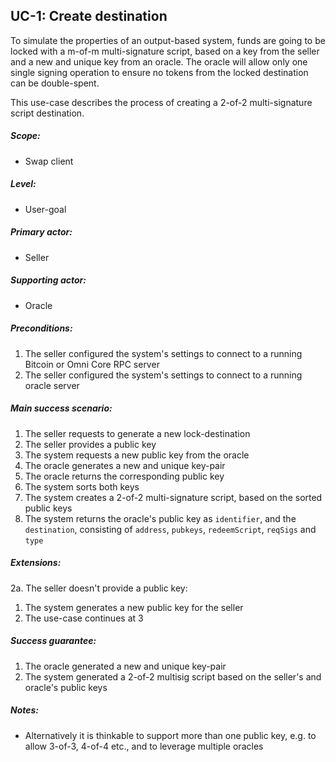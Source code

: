 UC-1: Create destination
------------------------

  To simulate the properties of an output-based system, funds are going
  to be locked with a m-of-m multi-signature script, based on a key from
  the seller and a new and unique key from an oracle. The oracle will
  allow only one single signing operation to ensure no tokens from the
  locked destination can be double-spent.

  This use-case describes the process of creating a 2-of-2
  multi-signature script destination.

##### Scope:

- Swap client

##### Level:

- User-goal

##### Primary actor:

- Seller

##### Supporting actor:

- Oracle

##### Preconditions:

  1. The seller configured the system's settings to connect to a running Bitcoin or Omni Core RPC server
  2. The seller configured the system's settings to connect to a running oracle server

##### Main success scenario:

  1. The seller requests to generate a new lock-destination
  2. The seller provides a public key
  3. The system requests a new public key from the oracle
  4. The oracle generates a new and unique key-pair
  5. The oracle returns the corresponding public key
  6. The system sorts both keys
  7. The system creates a 2-of-2 multi-signature script, based on the sorted public keys
  8. The system returns the oracle's public key as `identifier`, and the `destination`, consisting of `address`, `pubkeys`, `redeemScript`, `reqSigs` and `type`

##### Extensions:

2a. The seller doesn't provide a public key:

  1. The system generates a new public key for the seller
  2. The use-case continues at 3

##### Success guarantee:

  1. The oracle generated a new and unique key-pair
  2. The system generated a 2-of-2 multisig script based on the seller's and oracle's public keys

##### Notes:

- Alternatively it is thinkable to support more than one public key, e.g. to allow 3-of-3, 4-of-4 etc., and to leverage multiple oracles
